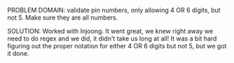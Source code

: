 PROBLEM DOMAIN: validate pin numbers, only allowing 4 OR 6 digits, but not 5. Make sure they are all numbers.

SOLUTION: Worked with Injoong. It went great, we knew right away we need to do regex and we did, it didn't take us long at all! It was a bit hard figuring out the proper notation for either 4 OR 6 digits but not 5, but we got it done.